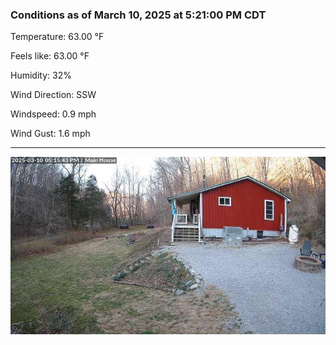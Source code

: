 ### Conditions as of March 10, 2025 at 5:21:00 PM CDT 

Temperature: 63.00 &deg;F

Feels like: 63.00 &deg;F

Humidity: 32%

Wind Direction: SSW

Windspeed: 0.9 mph

Wind Gust: 1.6 mph

---

<img src="./images/latest.jpeg"/>

